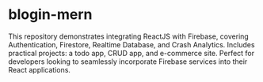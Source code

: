 # blogin-mern
This repository demonstrates integrating ReactJS with Firebase, covering Authentication, Firestore, Realtime Database, and Crash Analytics. Includes practical projects: a todo app, CRUD app, and e-commerce site. Perfect for developers looking to seamlessly incorporate Firebase services into their React applications.
